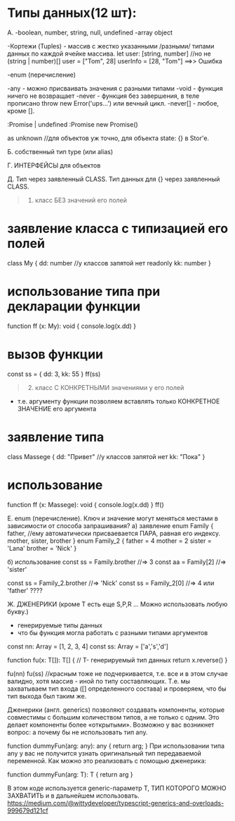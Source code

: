 # Типы данных(12 шт):

А.
-boolean, number, string, null, undefined
-array object

-Кортежи (Tuples) - массив с жестко указанными /разными/ типами данных по каждой ячейке массива.
let user: [string, number]    //но не (string | number)[]
user = ["Tom", 28]
userInfo = [28, "Tom"]   ==>> Ошибка


-enum  (перечисление) 

-any    - можно присваивать значения с разными типами
-void   - функция ничего не возвращает
-never   - функция без завершения, в теле прописано throw new Error('ups...') или вечный цикл.
-never[] - любое, кроме [].

:Promise<User> | undefined 
:Promise<any>
new Promise<IPlayer>()

as unknown     //для объектов уж точно, для объекта state: {} в Stor'e.



Б. собственный тип type (или alias)

Г. ИНТЕРФЕЙСЫ для объектов


Д. Тип через заявленный CLASS.
Тип данных для {} через заявленный CLASS.

>1. класс БЕЗ значений его полей
# заявление класса с типизацией его полей
class My {
  dd: number             //у классов запятой нет
  readonly kk: number
}

# использование типа при декларации функции
function ff (x: My): void {
  console.log(x.dd)
}

# вызов функции
const ss = {
  dd: 3, 
  kk: 55
}
ff(ss)


>2. класс C КОНКРЕТНЫМИ значениями у его полей
- т.е. аргументу функции позволяем вставлять только КОНКРЕТНОЕ ЗНАЧЕНИЕ его аргумента
# заявление типа
class Massege {
  dd: "Привет"   //у классов запятой нет
  kk: "Пока"
}

# использование
function ff (x: Massege): void {
  console.log(x.dd)
}
ff()






Е. enum  (перечисление). Ключ и значение могут меняться местами в зависимости от способа запрашивания?
а) заявление 
enum Family {
  father,   //ему автоматически присваевается ПАРА, равная его индексу.
  mother,
  sister,
  brother
}
enum Family_2 {
  father = 4
  mother = 2
  sister = 'Lana'
  brother = 'Nick'
}

б) использование
const ss = Family.brother    //=> 3
const aa = Family[2]         //=> 'sister'

const ss = Family_2.brother    //=> 'Nick'
const ss = Family_2[0]         //=> 4 или 'father' ????








Ж. ДЖЕНЕРИКИ  (кроме T есть еще S,P,R ... Можно использовать любую букву.)
- генерируемые типы данных
- что бы функция могла работать с разными типами аргументов

const nn: Array<number> = [1, 2, 3, 4]
const ss: Array<string> = ['a','s','d']

function fu<T>(x: T[]): T[] {   // T- генерируемый тип данных
    return x.reverse()
}

fu(nn)
fu(ss)  //красным тоже не подчеркивается, т.е. все и в этом случае валидно, хотя массив - иной по типу составляющих.
Т.е. мы захватываем тип входа ([] определенного состава) и проверяем, что бы тип выхода был таким же.


Дженерики (англ. generics) позволяют создавать компоненты, которые совместимы с большим количеством типов, а не только с одним. Это делает компоненты более «открытыми».
Возможно у вас возникнет вопрос: а почему бы не использовать тип any.

function dummyFun(arg: any): any {
 return arg;
}
При использовании типа any у вас не получится узнать оригинальный тип передаваемой переменной.
Как можно это реализовать с помощью дженерика:

function dummyFun(arg: T): T {
 return arg
}

В этом коде используется generic-параметр T, ТИП КОТОРОГО МОЖНО ЗАХВАТИТЬ и в дальнейшем использовать.
https://medium.com/@wittydeveloper/typescript-generics-and-overloads-999679d121cf








